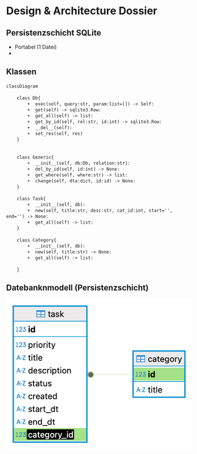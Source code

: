 # Design & Architecture Dossier


## Persistenzschicht SQLite

- Portabel (1 Datei)
-    

## Klassen
```mermaid
classDiagram

    class Db{
        +  exec(self, query:str, param:list=[]) -> Self:
        +  get(self) -> sqlite3.Row:
        +  get_all(self) -> list:
        +  get_by_id(self, rel:str, id:int) -> sqlite3.Row:
        +  __del__(self):
        +  set_res(self, res)
    }

    
    class Generic{
        +  __init__(self, db:Db, relation:str):
        +  del_by_id(self, id:int) -> None:
        +  get_where(self, where:str) -> list:
        +  change(self, dta:dict, id:id) -> None:
    }

    class Task{
        +  __init__(self, db):
        +  new(self, title:str, desc:str, cat_id:int, start='', end='') -> None:
        +  get_all(self) -> list:
    }

    class Category{
        +  __init__(self, db):
        +  new(self, title:str) -> None:
        +  get_all(self) -> list:

    }
```



## Datebanknmodell (Persistenzschicht)
![Entity-Relationship Model](er.png "Entity-Relationship Model")